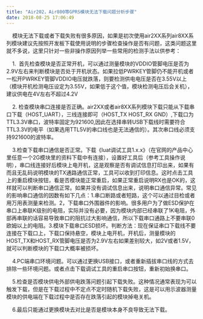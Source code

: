 ```yaml
---
title: "Air202，Air800等GPRS模块无法下载问题分析步骤"
date: 2018-08-25 17:06:49
---
```


<p>    模块无法下载或者下载失败有很多原因，如果是初次使用air2XX系列air8XX系列模块建议先按照开发板下载使用说明的步骤检查操作是否有问题，这类问题这里就不多说，这里只针对一些非操作原因列举一些常用的检测手法以供参考：</p>

<p>    1.  首先检查模块是否正常开机，可以通过测量模块的VDDIO管脚电压是否为2.9V左右来判断模块是否处于开机状态。如果拉低PWRKEY管脚仍不能开机或者一松开PWRKEY管脚VDDIO电压就跌落，则要检测供电电压是否在3.55V以上（模块开机检测电压设定为3.55V，如果低于这个值，模块检测电压后会关机），建议供电在4V左右不超过4.2V</p>

<p>    2. 检查模块串口连接是否正确。air2XX或者air8XX系列模块下载只能从下载串口下载（HOST_UART），三线连接即可（HOST_TX HOST_RX GND）,下载口为TTL3.3V串口，波特率固定为921600,因此在选择串转USB下载线时需要符合TTL3.3V的电平（如果选用TTL5V的串口线也是无法通信的）。其次串口线必须支持921600的波特率。</p>

<p>    3.检查下载串口通信是否正常。下载《luat调试工具1.x.x》（在官网的产品中心里任意一个2G模块里的资料下载中有连接），设置好工具后（参考工具操作说明），串口线连接好后模块上电开机，这是观察是否有调试信息打印出来，如果有而且无乱码说明模块的TX通路通信正常，工具可以收到打印信息。这时点击工具上的重启模块按钮，看是否模块能正常重启，如果正常重启说明RX也是OK的，这样就可以判断串口通信正常。如果并没有调试信息出来，说明串口通信异常。常见的影响串口通信的因数有如下几点：1.串口断路或者短路，这个可以通过目检或者用万用表测量来检测。2，下载串口外围器件的影响。很多用户为了做ESD保护在串口上串联K级别的电阻，实际并没有必要，因为模块内部已经串联了1K电阻，外部再串联的话容易导致串口的阻抗过大影响通信，所以下载串口通路上不要串联0欧姆以上的电阻。3.模块下载串口ESD损坏。判断方法：现在保证串口下载线不要连接在下载口上，下载口保持悬空，模块上电开机，开机后，测量模块的HOST_TX和HOST_RX管脚电压是否为2.9V左右如果差别较大，如2V或者1.5V，就可以判断模块的下载口大概率被损坏。</p>

<p>    4.PC端串口环境问题。可以通过更换USB接口，或者重新插拔串口线的方式去排除一些环境问题。或者点击下载调试工具的重启串口按钮，重新初始换串口。</p>

<p>    5.检查是否模块供电外部供电跌落问题引起下载失败。这种情况通常表现为可以触发下载，但是在下载过程中不定点不定时随机下载失败，这是可以用示波器测量模块的供电端在下载过程中是否存在跌落引起的模块掉电关机。</p>

<p>    6.最后只能通过更换模块去对比是否是模块本身不良导致无法下载。</p>